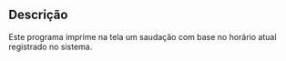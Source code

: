 ## Descrição

Este programa imprime na tela um saudação com base no horário atual registrado no sistema.
